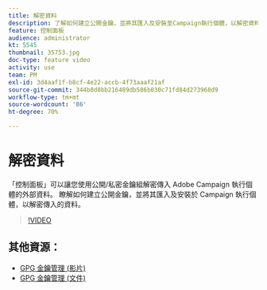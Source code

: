```yaml
---
title: 解密資料
description: 了解如何建立公開金鑰，並將其匯入及安裝至Campaign執行個體，以解密資料。
feature: 控制面板
audience: administrator
kt: 5545
thumbnail: 35753.jpg
doc-type: feature video
activity: use
team: PM
exl-id: 3d4aaf1f-b8cf-4e22-accb-4f73aaaf21af
source-git-commit: 344b8d8bb216489db586b030c71fd84d273968d9
workflow-type: tm+mt
source-wordcount: '86'
ht-degree: 70%

---
```


# 解密資料

「控制面板」可以讓您使用公開/私密金鑰組解密傳入 Adobe Campaign 執行個體的外部資料。
瞭解如何建立公開金鑰，並將其匯入及安裝於 Campaign 執行個體，以解密傳入的資料。

>[!VIDEO](https://video.tv.adobe.com/v/35753?quality=12)

## 其他資源：

* [GPG 金鑰管理 (影片)](./gpg-key-management-overview.md)
* [GPG 金鑰管理 (文件)](https://experienceleague.adobe.com/docs/control-panel/using/instances-settings/gpg-keys-management.html?lang=zh-Hant)
